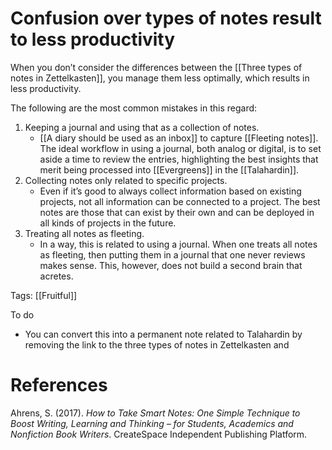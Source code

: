 # Confusion over types of notes result to less productivity

When you don’t consider the differences between the [[Three types of notes in Zettelkasten]], you manage them less optimally, which results in less productivity.

The following are the most common mistakes in this regard:

1. Keeping a journal and using that as a collection of notes.
   - [[A diary should be used as an inbox]] to capture [[Fleeting notes]]. The ideal workflow in using a journal, both analog or digital, is to set aside a time to review the entries, highlighting the best insights that merit being processed into [[Evergreens]] in the [[Talahardin]].
1. Collecting notes only related to specific projects.
   - Even if it’s good to always collect information based on existing projects, not all information can be connected to a project. The best notes are those that can exist by their own and can be deployed in all kinds of projects in the future.
1. Treating all notes as fleeting.
   - In a way, this is related to using a journal. When one treats all notes as fleeting, then putting them in a journal that one never reviews makes sense. This, however, does not build a second brain that acretes.

Tags: [[Fruitful]]

To do

- You can convert this into a permanent note related to Talahardin by removing the link to the three types of notes in Zettelkasten and

# References

Ahrens, S. (2017). *How to Take Smart Notes: One Simple Technique to Boost Writing, Learning and Thinking – for Students, Academics and Nonfiction Book Writers*. CreateSpace Independent Publishing Platform.

